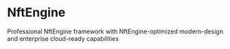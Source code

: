 # NftEngine
Professional NftEngine framework with NftEngine-optimized modern-design and enterprise cloud-ready capabilities
